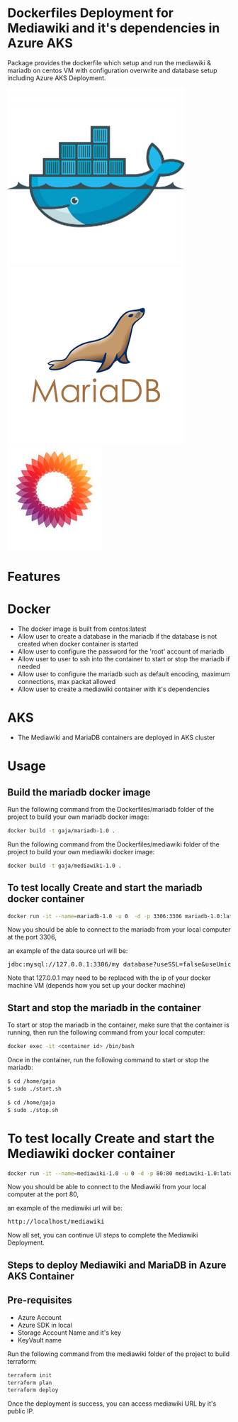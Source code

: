 # Dockerfiles Deployment for Mediawiki and it's dependencies in Azure AKS

Package provides the dockerfile which setup and run the mediawiki & mariadb on centos VM with configuration overwrite and database setup including Azure AKS Deployment.

![Docker Project logo](docker.png) ![Mariadb Project logo](mariadb.png) ![Mediawiki Project logo](mediawiki.jpg)

# Features

# Docker
* The docker image is built from centos:latest
* Allow user to create a database in the mariadb if the database is not created when docker container is started
* Allow user to configure the password for the 'root' account of mariadb
* Allow user to user to ssh into the container to start or stop the mariadb if needed
* Allow user to configure the mariadb such as default encoding, maximum connections, max packat allowed
* Allow user to create a mediawiki container with it's dependencies

# AKS
* The Mediawiki and MariaDB containers are deployed in AKS cluster

# Usage

## Build the mariadb docker image

Run the following command from the Dockerfiles/mariadb folder of the project to build your own mariadb docker image:

```bash
docker build -t gaja/mariadb-1.0 .
```

Run the following command from the Dockerfiles/mediawiki folder of the project to build your own mediawiki docker image:

```bash
docker build -t gaja/mediawiki-1.0 .
```

## To test locally Create and start the mariadb docker container

```bash
docker run -it --name=mariadb-1.0 -u 0  -d -p 3306:3306 mariadb-1.0:latest
```

Now you should be able to connect to the mariadb from your local computer at the port 3306, 
 
an example of the data source url will be:

<pre>
jdbc:mysql://127.0.0.1:3306/my_database?useSSL=false&useUnicode=yes&characterEncoding=UTF-8
</pre>

Note that 127.0.0.1 may need to be replaced with the ip of your docker machine VM (depends how you set up your docker machine)

## Start and stop the mariadb in the container

To start or stop the mariadb in the container, make sure that the container is running, then run the following command from your local computer:

```bash
docker exec -it <container id> /bin/bash
```

Once in the container, run the following command to start or stop the mariadb:

```bash
$ cd /home/gaja
$ sudo ./start.sh
```

```bash
$ cd /home/gaja
$ sudo ./stop.sh
```

# To test locally Create and start the Mediawiki docker container

```bash
docker run -it --name=mediawiki-1.0 -u 0 -d -p 80:80 mediawiki-1.0:latest /usr/sbin/init
```

Now you should be able to connect to the Mediawiki from your local computer at the port 80, 
 
an example of the mediawiki url will be:

<pre>
http://localhost/mediawiki
</pre>

Now all set, you can continue UI steps to complete the Mediawiki Deployment.

## Steps to deploy Mediawiki and MariaDB in Azure AKS Container

## Pre-requisites
  * Azure Account
  * Azure SDK in local
  * Storage Account Name and it's key
  * KeyVault name

Run the following command from the mediawiki folder of the project to build terraform:
```bash
terraform init
terraform plan
terraform deploy
```

Once the deployment is success, you can access mediawiki URL by it's public IP.